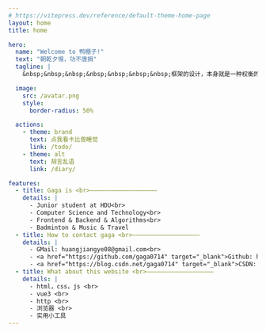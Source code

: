 ```yaml
---
# https://vitepress.dev/reference/default-theme-home-page
layout: home
title: home

hero:
  name: "Welcome to 鸭棚子!"
  text: "朝乾夕惕，功不唐捐"
  tagline: |
    &nbsp;&nbsp;&nbsp;&nbsp;&nbsp;&nbsp;&nbsp;框架的设计，本身就是一种权衡的艺术

  image:
    src: /avatar.png
    style:
      border-radius: 50%

  actions:
    - theme: brand
      text: 点我看卡比兽睡觉
      link: /todo/
    - theme: alt
      text: 胡言乱语
      link: /diary/

features:
  - title: Gaga is <br>———————————————————
    details: |
      - Junior student at HDU<br>
      - Computer Science and Technology<br>
      - Frontend & Backend & Algorithms<br>
      - Badminton & Music & Travel
  - title: How to contact gaga <br>———————————————————
    details: |
      - GMail: huangjiangye08@gmail.com<br>
      - <a href="https://github.com/gaga0714" target="_blank">Github: https://github.com/gaga0714</a><br>
      - <a href="https://blog.csdn.net/gaga0714" target="_blank">CSDN: https://blog.csdn.net/gaga0714</a>
  - title: What about this website <br>———————————————————
    details: |
      - html，css，js <br>
      - vue3 <br>
      - http <br>
      - 浏览器 <br>
      - 实用小工具
---
```



<style>
/* 兼容不同版本的类名，并提升优先级 */
.VPHero .actions{
  justify-content: center !important;
  max-width: 501px;
  gap: 30px;
}
</style>